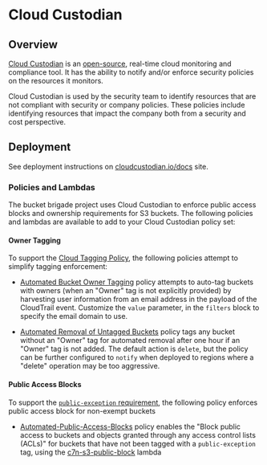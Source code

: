 # Cloud Custodian

## Overview

[Cloud Custodian](https://cloudcustodian.io/) is an [open-source](https://github.com/cloud-custodian/cloud-custodian), real-time cloud monitoring and compliance tool. It has the ability to notify and/or enforce security policies on the resources it monitors.

Cloud Custodian is used by the security team to identify resources that are not compliant with security or company policies. These policies include identifying resources that impact the company both from a security and cost perspective.

## Deployment

See deployment instructions on [cloudcustodian.io/docs](https://cloudcustodian.io/docs/deployment.html) site.

### Policies and Lambdas

The bucket brigade project uses Cloud Custodian to enforce public access blocks and ownership requirements for S3 buckets. The following policies and lambdas are available to add to your Cloud Custodian policy set:

#### Owner Tagging

To support the [Cloud Tagging Policy](../Documents/Cloud-Tagging-Policy.md), the following policies attempt to simplify tagging enforcement:

- [Automated Bucket Owner Tagging](./Automated-Bucket-Owner-Tagging.yml) policy attempts to auto-tag buckets with owners (when an "Owner" tag is not explicitly provided) by harvesting user information from an email address in the payload of the CloudTrail event. Customize the `value` parameter, in the `filters` block to specify the email domain to use.

- [Automated Removal of Untagged Buckets](./Automated-Removal-of-Untagged-Buckets.yml) policy tags any bucket without an "Owner" tag for automated removal after one hour if an "Owner" tag is not added. The default action is `delete`, but the policy can be further configured to `notify` when deployed to regions where a "delete" operation may be too aggressive.

#### Public Access Blocks

To support the [`public-exception` requirement](../../Documents/Public-Access-Exception-Policy.md), the following policy enforces public access block for non-exempt buckets

- [Automated-Public-Access-Blocks](./Automated-Public-Access-Blocks.yml) policy enables the "Block public access to buckets and objects granted through any access control lists (ACLs)" for buckets that have not been tagged with a `public-exception` tag, using the [c7n-s3-public-block](./c7n-s3-public-block.py) lambda
